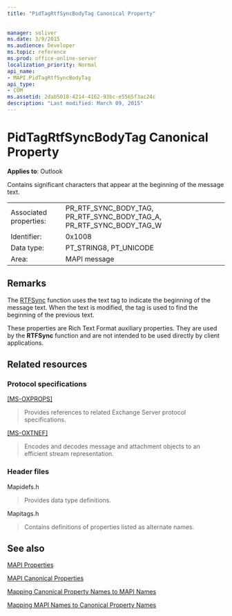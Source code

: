 ```yaml
---
title: "PidTagRtfSyncBodyTag Canonical Property"
 
 
manager: soliver
ms.date: 3/9/2015
ms.audience: Developer
ms.topic: reference
ms.prod: office-online-server
localization_priority: Normal
api_name:
- MAPI.PidTagRtfSyncBodyTag
api_type:
- COM
ms.assetid: 2dab5018-4214-4162-93bc-e5565f3ac24c
description: "Last modified: March 09, 2015"
---
```


# PidTagRtfSyncBodyTag Canonical Property

  
  
**Applies to**: Outlook 
  
Contains significant characters that appear at the beginning of the message text.
  
|||
|:-----|:-----|
|Associated properties:  <br/> |PR_RTF_SYNC_BODY_TAG, PR_RTF_SYNC_BODY_TAG_A, PR_RTF_SYNC_BODY_TAG_W  <br/> |
|Identifier:  <br/> |0x1008  <br/> |
|Data type:  <br/> |PT_STRING8, PT_UNICODE  <br/> |
|Area:  <br/> |MAPI message  <br/> |
   
## Remarks

The [RTFSync](rtfsync.md) function uses the text tag to indicate the beginning of the message text. When the text is modified, the tag is used to find the beginning of the previous text. 
  
These properties are Rich Text Format auxiliary properties. They are used by the **RTFSync** function and are not intended to be used directly by client applications. 
  
## Related resources

### Protocol specifications

[[MS-OXPROPS]](http://msdn.microsoft.com/library/f6ab1613-aefe-447d-a49c-18217230b148%28Office.15%29.aspx)
  
> Provides references to related Exchange Server protocol specifications.
    
[[MS-OXTNEF]](http://msdn.microsoft.com/library/1f0544d7-30b7-4194-b58f-adc82f3763bb%28Office.15%29.aspx)
  
> Encodes and decodes message and attachment objects to an efficient stream representation.
    
### Header files

Mapidefs.h
  
> Provides data type definitions.
    
Mapitags.h
  
> Contains definitions of properties listed as alternate names.
    
## See also



[MAPI Properties](mapi-properties.md)
  
[MAPI Canonical Properties](mapi-canonical-properties.md)
  
[Mapping Canonical Property Names to MAPI Names](mapping-canonical-property-names-to-mapi-names.md)
  
[Mapping MAPI Names to Canonical Property Names](mapping-mapi-names-to-canonical-property-names.md)

